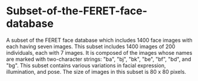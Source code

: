 # Subset-of-the-FERET-face-database
A subset of the FERET face database which includes 1400 face images with each having seven images.
This subset includes 1400 images of 200 individuals, each with 7 images. It is composed of the images whose names are marked with two-character strings: "ba", "bj", "bk", "be", "bf", "bd", and "bg". This subset contains various variations in facial expression, illumination, and pose. The size of images in this subset is 80 x 80 pixels.
